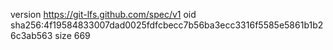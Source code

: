 version https://git-lfs.github.com/spec/v1
oid sha256:4f19584833007dad0025fdfcbecc7b56ba3ecc3316f5585e5861b1b26c3ab563
size 669
